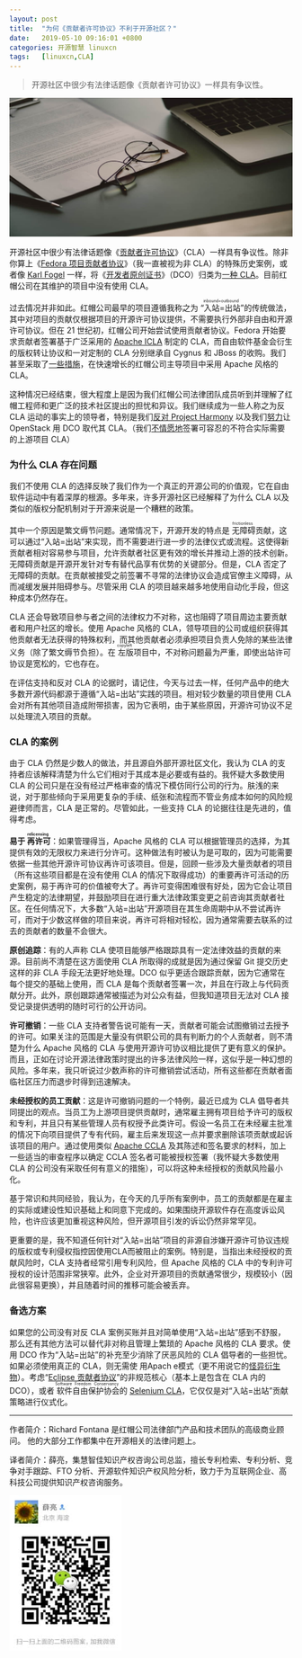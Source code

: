 ```yaml
---
layout: post
title:	"为何《贡献者许可协议》不利于开源社区？"
date:	2019-05-10 09:16:01 +0800 
categories:	开源智慧 linuxcn 
tags:	[linuxcn,CLA]
---
```




> 
> 开源社区中很少有法律话题像《贡献者许可协议》一样具有争议性。
> 
> 
> 


![](/Asserts/Images/album/201905/10/091542s4mbpabv45gccbca.jpg)


开源社区中很少有法律话题像《[贡献者许可协议](https://opensource.com/article/18/3/cla-vs-dco-whats-difference)》（CLA）一样具有争议性。除非你算上《[Fedora 项目贡献者协议](https://opensource.com/law/10/6/new-contributor-agreement-fedora)》（我一直被视为非 CLA）的特殊历史案例，或者像 [Karl Fogel](https://www.red-bean.com/kfogel/) 一样，将《[开发者原创证书](https://developercertificate.org/)》（DCO）归类为[一种 CLA](https://producingoss.com/en/contributor-agreements.html#developer-certificate-of-origin)。目前红帽公司在其维护的项目中没有使用 CLA。


过去情况并非如此。红帽公司最早的项目遵循我称之为<ruby> “入站=出站” <rp>  （ </rp> <rt>  inbound=outbound </rt> <rp>  ） </rp></ruby>的传统做法，其中对项目的贡献仅根据项目的开源许可协议提供，不需要执行外部非自由和开源许可协议。但在 21 世纪初，红帽公司开始尝试使用贡献者协议。Fedora 开始要求贡献者签署基于广泛采用的 [Apache ICLA](https://www.apache.org/licenses/icla.pdf) 制定的 CLA，而自由软件基金会衍生的版权转让协议和一对定制的 CLA 分别继承自 Cygnus 和 JBoss 的收购。我们甚至采取了[一些措施](https://www.freeipa.org/page/Why_CLA%3F)，在快速增长的红帽公司主导项目中采用 Apache 风格的 CLA。


这种情况已经结束，很大程度上是因为我们红帽公司法律团队成员听到并理解了红帽工程师和更广泛的技术社区提出的担忧和异议。我们继续成为一些人称之为反 CLA 运动的事实上的领导者，特别是我们[反对 Project Harmony](https://opensource.com/law/11/7/trouble-harmony-part-1) 以及我们[努力](https://wiki.openstack.org/wiki/OpenStackAndItsCLA)让 OpenStack 用 DCO 取代其 CLA。（我们[不情愿地](https://opensource.com/article/19/1/cla-proliferation)签署可容忍的不符合实际需要的上游项目 CLA）


### 为什么 CLA 存在问题


我们不使用 CLA 的选择反映了我们作为一个真正的开源公司的价值观，它在自由软件运动中有着深厚的根源。多年来，许多开源社区已经解释了为什么 CLA 以及类似的版权分配机制对于开源来说是一个糟糕的政策。


其中一个原因是繁文缛节问题。通常情况下，开源开发的特点是<ruby> 无障碍 <rp>  （ </rp> <rt>  frictionless </rt> <rp>  ） </rp></ruby>贡献，这可以通过“入站=出站”来实现，而不需要进行进一步的法律仪式或流程。这使得新贡献者相对容易参与项目，允许贡献者社区更有效的增长并推动上游的技术创新。无障碍贡献是开源开发针对专有替代品享有优势的关键部分。但是，CLA 否定了无障碍的贡献。在贡献被接受之前签署不寻常的法律协议会造成官僚主义障碍，从而减缓发展并阻碍参与。尽管采用 CLA 的项目越来越多地使用自动化手段，但这种成本仍然存在。


CLA 还会导致项目参与者之间的法律权力不对称，这也阻碍了项目周边主要贡献者和用户社区的增长。使用 Apache 风格的 CLA，领导项目的公司或组织获得其他贡献者无法获得的特殊权利，而其他贡献者必须承担项目负责人免除的某些法律义务（除了繁文缛节负担）。在<ruby> 左版 <rp>  （ </rp> <rt>  copyleft </rt> <rp>  ） </rp></ruby>项目中，不对称问题最为严重，即使出站许可协议是宽松的，它也存在。


在评估支持和反对 CLA 的论据时，请记住，今天与过去一样，任何产品中的绝大多数开源代码都源于遵循“入站=出站”实践的项目。相对较少数量的项目使用 CLA 会对所有其他项目造成附带损害，因为它表明，由于某些原因，开源许可协议不足以处理流入项目的贡献。


### CLA 的案例


由于 CLA 仍然是少数人的做法，并且源自外部开源社区文化，我认为 CLA 的支持者应该解释清楚为什么它们相对于其成本是必要或有益的。我怀疑大多数使用 CLA 的公司只是在没有经过严格审查的情况下模仿同行公司的行为。肤浅的来说，对于那些倾向于采用更复杂的手续、纸张和流程而不管业务成本如何的风险规避律师而言，CLA 是正常的。尽管如此，一些支持 CLA 的论据往往是先进的，值得考虑。


**易于<ruby> 再许可 <rp>  （ </rp> <rt>  relicensing </rt> <rp>  ） </rp></ruby>**：如果管理得当，Apache 风格的 CLA 可以根据管理员的选择，为其提供有效的无限权力来进行分许可。这种做法有时被认为是可取的，因为可能需要依据一些其他开源许可协议再许可该项目。但是，回顾一些涉及大量贡献者的项目（所有这些项目都是在没有使用 CLA 的情况下取得成功）的重要再许可活动的历史案例，易于再许可的价值被夸大了。再许可变得困难很有好处，因为它会让项目产生稳定的法律期望，并鼓励项目在进行重大法律政策变更之前咨询其贡献者社区。在任何情况下，大多数“入站=出站”开源项目在其生命周期中从不尝试再许可，而对于少数这样做的项目来说，再许可将相对轻松，因为通常需要去联系的过去的贡献者的数量不会很大。


**原创追踪**：有的人声称 CLA 使项目能够严格跟踪具有一定法律效益的贡献的来源。目前尚不清楚在这方面使用 CLA 所取得的成就是因为通过保留 Git 提交历史这样的非 CLA 手段无法更好地处理。DCO 似乎更适合跟踪贡献，因为它通常在每个提交的基础上使用，而 CLA 是每个贡献者签署一次，并且在行政上与代码贡献分开。此外，原创跟踪通常被描述为对公众有益，但我知道项目无法对 CLA 接受记录提供透明的随时可行的公开访问。


**许可撤销**：一些 CLA 支持者警告说可能有一天，贡献者可能会试图撤销过去授予的许可。如果关注的范围是大量没有供职公司的具有判断力的个人贡献者，则不清楚为什么 Apache 风格的 CLA 与使用开源许可协议相比提供了更有意义的保护。而且，正如在讨论开源法律政策时提出的许多法律风险一样，这似乎是一种幻想的风险。多年来，我只听说过少数声称的许可撤销尝试活动，所有这些都在贡献者面临社区压力而退步时得到迅速解决。


**未经授权的员工贡献**：这是许可撤销问题的一个特例，最近已成为 CLA 倡导者共同提出的观点。当员工为上游项目提供贡献时，通常雇主拥有项目给予许可的版权和专利，并且只有某些管理人员有权授予此类许可。假设一名员工在未经雇主批准的情况下向项目提供了专有代码，雇主后来发现这一点并要求删除该项贡献或起诉该项目的用户。通过使用类似 [Apache CCLA](https://www.apache.org/licenses/cla-corporate.txt) 及其陈述和签名要求的材料，加上一些适当的审查程序以确定 CCLA 签名者可能被授权签署（我怀疑大多数使用 CLA 的公司没有采取任何有意义的措施），可以将这种未经授权的贡献风险最小化。


基于常识和共同经验，我认为，在今天的几乎所有案例中，员工的贡献都是在雇主的实际或建设性知识基础上和同意下完成的。如果围绕开源软件存在高度诉讼风险，也许应该更加重视这种风险，但开源项目引发的诉讼仍然非常罕见。


更重要的是，我不知道任何针对“入站=出站”项目的非源自涉嫌开源许可协议违规的版权或专利侵权指控因使用CLA而被阻止的案例。特别是，当指出未经授权的贡献风险时，CLA 支持者经常引用专利风险，但 Apache 风格的 CLA 中的专利许可授权的设计范围非常狭窄。此外，企业对开源项目的贡献通常很少，规模较小（因此很容易更换），并且随着时间的推移可能会被丢弃。


### 备选方案


如果您的公司没有对反 CLA 案例买账并且对简单使用“入站=出站”感到不舒服，那么还有其他方法可以替代非对称且管理上繁琐的 Apache 风格的 CLA 要求。使用 DCO 作为“入站=出站”的补充至少消除了厌恶风险的 CLA 倡导者的一些担忧。如果必须使用真正的 CLA，则无需使 用Apach e模式（更不用说它的[怪异衍生物](https://opensource.com/article/19/1/cla-proliferation)）。考虑“[Eclipse 贡献者协议](https://www.eclipse.org/legal/ECA.php)”的非规范核心（基本上是包含在 CLA 内的 DCO），或者<ruby> 软件自由保护协会 <rp>  （ </rp> <rt>  Software Freedom Conservancy </rt> <rp>  ） </rp></ruby>的 [Selenium CLA](https://docs.google.com/forms/d/e/1FAIpQLSd2FsN12NzjCs450ZmJzkJNulmRC8r8l8NYwVW5KWNX7XDiUw/viewform?hl=en_US&formkey=dFFjXzBzM1VwekFlOWFWMjFFRjJMRFE6MQ#gid=0)，它仅仅是对“入站=出站”贡献策略进行仪式化。




---


作者简介：Richard Fontana 是红帽公司法律部门产品和技术团队的高级商业顾问。 他的大部分工作都集中在开源相关的法律问题上。 


译者简介：薛亮，集慧智佳知识产权咨询公司总监，擅长专利检索、专利分析、竞争对手跟踪、FTO 分析、开源软件知识产权风险分析，致力于为互联网企业、高科技公司提供知识产权咨询服务。


![](/Asserts/Images/album/201905/10/091236hhxhrgpugrgapog2.jpg)
